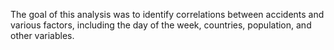 The goal of this analysis was to identify correlations between accidents and various factors, including the day of the week, countries, population, and other variables.
